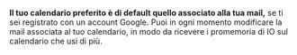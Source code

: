 **Il tuo calendario preferito è di default quello associato alla tua mail,** se ti sei registrato con un account Google. Puoi in ogni momento modificare la mail associata al tuo calendario, in modo da ricevere i promemoria di IO sul calendario che usi di più.
